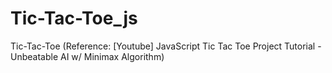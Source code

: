 # Tic-Tac-Toe_js
Tic-Tac-Toe (Reference: [Youtube] JavaScript Tic Tac Toe Project Tutorial - Unbeatable AI w/ Minimax Algorithm)

